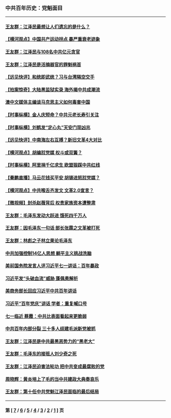 ### 中共百年历史：党魁面目
---
#### [王友群：江泽民最想让人们遗忘的是什么？](../../pages/nf1176107/n13408949.md?12060430) 
#### [【横河观点】中国共产运动拐点 暴严重衰老迹象](../../pages/nf1176107/n13388333.md?12060430) 
#### [王友群：江泽民与108名中共亿元贪官](../../pages/nf1176107/n13352358.md?12060430) 
#### [王友群：江泽民是活摘器官的罪魁祸首](../../pages/nf1176107/n13336903.md?12060430) 
#### [【远见快评】和统即武统？习与台湾隔空交手](../../pages/nf1176107/n13297739.md?12060430) 
#### [【拍案惊奇】大陆黑监狱实录 海外揭中共成潮流](../../pages/nf1176107/n13288853.md?12060430) 
#### [澳中文媒体主编谈马克思主义如何毒害中国](../../pages/nf1176107/n13257387.md?12060430) 
#### [【时事纵横】金人庆短命？中共元老长寿引关注](../../pages/nf1176107/n13217934.md?12060430) 
#### [【时事纵横】刘鹤发“定心丸”天安门现凶兆](../../pages/nf1176107/n13215416.md?12060430) 
#### [【远见快评】中南海左右互搏？新旧文革4大对比](../../pages/nf1176107/n13214745.md?12060430) 
#### [【横河观点】胡编怼党媒 权斗或双簧？](../../pages/nf1176107/n13210864.md?12060430) 
#### [【时事纵横】阿里捐千亿求生 欧盟狠踩中共红线](../../pages/nf1176107/n13206431.md?12060430) 
#### [【秦鹏直播】马云花钱买平安 胡锡进怒怼党媒？](../../pages/nf1176107/n13206392.md?12060430) 
#### [【横河观点】中共喉舌齐发文 文革2.0宣言？](../../pages/nf1176107/n13201248.md?12060430) 
#### [【微视频】封杀赵薇背后 权贵家族资本遭整肃](../../pages/nf1176107/n13197798.md?12060430) 
#### [王友群：毛泽东发动大跃进 饿死四千万人](../../pages/nf1176107/n13177158.md?12060430) 
#### [王友群：因毛泽东一句话 部长张霖之文革被打死](../../pages/nf1176107/n13161711.md?12060430) 
#### [王友群：林彪之子林立果论毛泽东](../../pages/nf1176107/n13128622.md?12060430) 
#### [中共加强控制14亿人思想 躺平主义挑战洗脑](../../pages/nf1176107/n13094299.md?12060430) 
#### [美前国务院发言人评习近平七一讲话：百年暴政](../../pages/nf1176107/n13066986.md?12060430) 
#### [习近平发“头破血流”威胁 蓬佩奥解析](../../pages/nf1176107/n13063604.md?12060430) 
#### [美商务部长回应习近平中共百年讲话](../../pages/nf1176107/n13062903.md?12060430) 
#### [习近平“百年党庆”讲话 学者：重复喊口号](../../pages/nf1176107/n13061411.md?12060430) 
#### [七一临近 蔡霞：中共比表面看起来更脆弱](../../pages/nf1176107/n13056418.md?12060430) 
#### [中共百年内部分裂 三十多人组建毛派新党被抓](../../pages/nf1176107/n13044023.md?12060430) 
#### [王友群：江泽民是中共最黑恶势力的“黑老大”](../../pages/nf1176107/n13022180.md?12060430) 
#### [王友群：毛泽东的接班人刘少奇之死](../../pages/nf1176107/n12991772.md?12060430) 
#### [王友群：江泽民迫害法轮功 把中共变成最腐败的党](../../pages/nf1176107/n12947347.md?12060430) 
#### [周晓辉：黄炎培上了毛的当中共建政大典奏哀乐](../../pages/nf1176107/n12942780.md?12060430) 
#### [王友群：第十任中共党魁江泽民面临的最后结局](../../pages/nf1176107/n12933748.md?12060430) 

---
#### 第 [ [7](./7.md?12060430) / [6](./6.md?12060430) / [5](./5.md?12060430) / [4](./4.md?12060430) / [3](./3.md?12060430) / [2](./2.md?12060430) / [1](./1.md?12060430) ] 页
